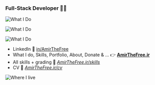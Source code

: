 ### **Full-Stack Developer 🧑‍💻**

![What I Do](https://skillicons.dev/icons?i=python,php,django,flask,express,wordpress)

![What I Do](https://skillicons.dev/icons?i=js,css,vue,nuxt,bootstrap,tailwind)

![What I Do](https://skillicons.dev/icons?i=postgres,mysql,redis,git,bash,regex)

- LinkedIn 💼 [in/AmirTheFree](https://linkedin.com/in/AmirTheFree)
- What I do, Skills, Portfolio, About, Donate & ... 👉
 **[AmirTheFree.ir](https://AmirTheFree.ir)**
- All skills + grading 🫴 _[AmirTheFree.ir/skills](https://AmirTheFree.ir/skills)_
- CV 🫴 _[AmirTheFree.ir/cv](https://AmirTheFree.ir/cv)_

![Where I live](https://skillicons.dev/icons?i=linux,arch,vim,obsidian,vscode,github)
